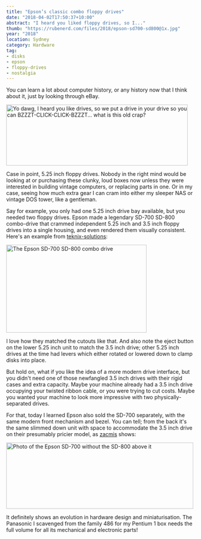 ```yaml
---
title: "Epson’s classic combo floppy drives"
date: "2018-04-02T17:50:37+10:00"
abstract: "I heard you liked floppy drives, so I..."
thumb: "https://rubenerd.com/files/2018/epson-sd700-sd800@1x.jpg"
year: "2018"
location: Sydney
category: Hardware 
tag:
- disks
- epson
- floppy-drives
- nostalgia
---
```

You can learn a lot about computer history, or any history now that I think about it, just by looking through eBay.

<p><img src="https://rubenerd.com/files/2018/xzibit-drives@1x.jpg" srcset="https://rubenerd.com/files/2018/xzibit-drives@1x.jpg 1x, https://rubenerd.com/files/2018/xzibit-drives@2x.jpg 2x" alt="Yo dawg, I heard you like drives, so we put a drive in your drive so you can BZZZT-CLICK-CLICK-BZZZT... what is this old crap?" style="width:485px; height:163px;" /></p>

Case in point, 5.25 inch floppy drives. Nobody in the right mind would be looking at or purchasing these clunky, loud boxes now unless they were interested in building vintage computers, or replacing parts in one. Or in my case, seeing how much extra gear I can cram into either my sleeper NAS or vintage DOS tower, like a gentleman.

Say for example, you only had one 5.25 inch drive bay available, but you needed two floppy drives. Epson made a legendary SD-700 SD-800 combo-drive that crammed independent 5.25 inch and 3.5 inch floppy drives into a single housing, and even rendered them visually consistent. Here's an example from [teknix-solutions]\:

<p><img src="https://rubenerd.com/files/2018/epson-sd700-sd800@1x.jpg" srcset="https://rubenerd.com/files/2018/epson-sd700-sd800@1x.jpg 1x, https://rubenerd.com/files/2018/epson-sd700-sd800@2x.jpg 2x" alt="The Epson SD-700 SD-800 combo drive" style="width:375px; height:235px;" /></p>

I love how they matched the cutouts like that. And also note the eject button on the lower 5.25 inch unit to match the 3.5 inch drive; other 5.25 inch drives at the time had levers which either rotated or lowered down to clamp disks into place.

But hold on, what if you like the idea of a more modern drive interface, but you didn't need one of those newfangled 3.5 inch drives with their rigid cases and extra capacity. Maybe your machine already had a 3.5 inch drive occupying your twisted ribbon cable, or you were trying to cut costs. Maybe you wanted your machine to look more impressive with two physically-separated drives.

For that, today I learned Epson also sold the SD-700 separately, with the same modern front mechanism and bezel. You can tell; from the back it's the same slimmed down unit with space to accommodate the 3.5 inch drive on their presumably pricier model, as [zacmis] shows:

<p><img src="https://rubenerd.com/files/2018/epson-sd700@1x.jpg" srcset="https://rubenerd.com/files/2018/epson-sd700@1x.jpg 1x, https://rubenerd.com/files/2018/epson-sd700@2x.jpg 2x" alt="Photo of the Epson SD-700 without the SD-800 above it" style="width:500px; height:177px" /></p>

It definitely shows an evolution in hardware design and miniaturisation. The Panasonic I scavenged from the family 486 for my Pentium 1 box needs the full volume for all its mechanical and electronic parts!

[teknix-solutions]: https://www.ebay.com/itm/Epson-SD-800-SD-700-3-5-5-25-Combo-Dual-Internal-Floppy-Disk-Drive/123048839981 "eBay listing: Epson SD-800 / SD-700 3.5 inch & 5.25 inch Combo Dual Internal Floppy Disk Drive"
[zacmis]:https://www.ebay.com/itm/Epson-SD-700-5-25-5-1-4-1-2M-Internal-Floppy-Disk-Drive/123007514382 "eBay listing: Epson SD-700 5.25 inch 5 1/4 1.2M Internal Floppy Disk Drive"
